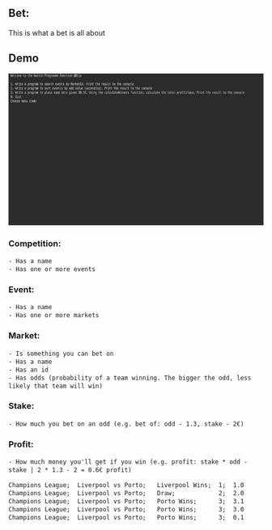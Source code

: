 ## Bet:

This is what a bet is all about

## Demo
<img width="600" height="300" title="Size Limit logo" src="./demo.gif">


  ### Competition:

    - Has a name
    - Has one or more events

  ### Event:

    - Has a name
    - Has one or more markets

  ### Market:

    - Is something you can bet on
    - Has a name
    - Has an id
    - Has odds (probability of a team winning. The bigger the odd, less likely that team will win)

  ### Stake:

    - How much you bet on an odd (e.g. bet of: odd - 1.3, stake - 2€)

  ### Profit:

    - How much money you'll get if you win (e.g. profit: stake * odd - stake | 2 * 1.3 - 2 = 0.6€ profit)

```
Champions League;  Liverpool vs Porto;   Liverpool Wins;  1;  1.0
Champions League;  Liverpool vs Porto;   Draw;            2;  2.0
Champions League;  Liverpool vs Porto;   Porto Wins;      3;  3.1
Champions League;  Liverpool vs Porto;   Porto Wins;      3;  3.0
Champions League;  Liverpool vs Porto;   Porto Wins;      3;  0.1
```
